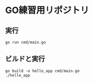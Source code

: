 # GO練習用リポジトリ

## 実行

```
go run cmd/main.go
```

## ビルドと実行

```
go build -o hello_app cmd/main.go
./hello_app
```